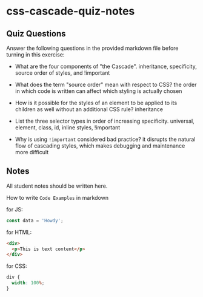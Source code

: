 # css-cascade-quiz-notes

## Quiz Questions

Answer the following questions in the provided markdown file before turning in this exercise:

- What are the four components of "the Cascade".
  inheritance, specificity, source order of styles, and !important

- What does the term "source order" mean with respect to CSS?
  the order in which code is written can affect which styling is actually chosen

- How is it possible for the styles of an element to be applied to its children as well without an additional CSS rule?
  inheritance

- List the three selector types in order of increasing specificity.
  universal, element, class, id, inline styles, !important

- Why is using `!important` considered bad practice?
  it disrupts the natural flow of cascading styles, which makes debugging and maintenance more difficult

## Notes

All student notes should be written here.

How to write `Code Examples` in markdown

for JS:

```javascript
const data = 'Howdy';
```

for HTML:

```html
<div>
  <p>This is text content</p>
</div>
```

for CSS:

```css
div {
  width: 100%;
}
```

